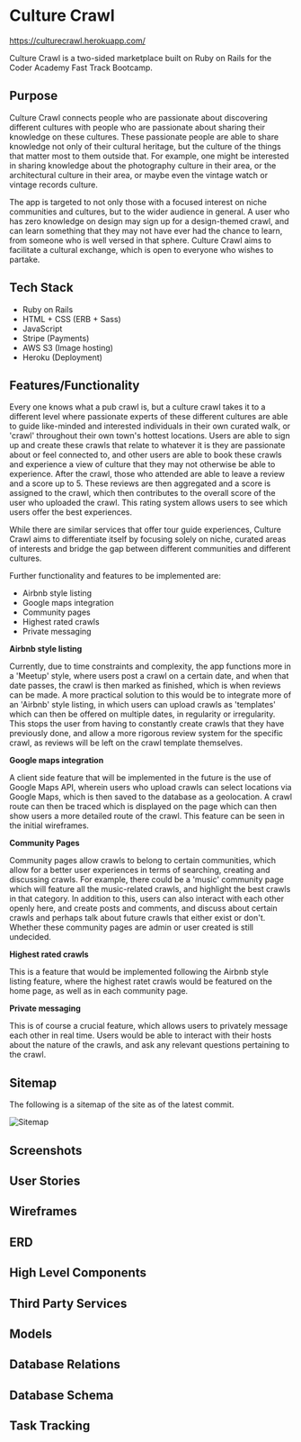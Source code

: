 # Culture Crawl

https://culturecrawl.herokuapp.com/

Culture Crawl is a two-sided marketplace built on Ruby on Rails for the Coder Academy Fast Track Bootcamp.

## Purpose

Culture Crawl connects people who are passionate about discovering different cultures with people who are passionate about sharing their knowledge on these cultures. These passionate people are able to share knowledge not only of their cultural heritage, but the culture of the things that matter most to them outside that. For example, one might be interested in sharing knowledge about the photography culture in their area, or the architectural culture in their area, or maybe even the vintage watch or vintage records culture.

The app is targeted to not only those with a focused interest on niche communities and cultures, but to the wider audience in general. A user who has zero knowledge on design may sign up for a design-themed crawl, and can learn something that they may not have ever had the chance to learn, from someone who is well versed in that sphere. Culture Crawl aims to facilitate a cultural exchange, which is open to everyone who wishes to partake.

## Tech Stack

- Ruby on Rails
- HTML + CSS (ERB + Sass)
- JavaScript
- Stripe (Payments)
- AWS S3 (Image hosting)
- Heroku (Deployment)

## Features/Functionality

Every one knows what a pub crawl is, but a culture crawl takes it to a different level where passionate experts of these different cultures are able to guide like-minded and interested individuals in their own curated walk, or 'crawl' throughout their own town's hottest locations. Users are able to sign up and create these crawls that relate to whatever it is they are passionate about or feel connected to, and other users are able to book these crawls and experience a view of culture that they may not otherwise be able to experience. After the crawl, those who attended are able to leave a review and a score up to 5. These reviews are then aggregated and a score is assigned to the crawl, which then contributes to the overall score of the user who uploaded the crawl. This rating system allows users to see which users offer the best experiences.

While there are similar services that offer tour guide experiences, Culture Crawl aims to differentiate itself by focusing solely on niche, curated areas of interests and bridge the gap between different communities and different cultures.

Further functionality and features to be implemented are:

- Airbnb style listing
- Google maps integration
- Community pages
- Highest rated crawls
- Private messaging

**Airbnb style listing**

Currently, due to time constraints and complexity, the app functions more in a 'Meetup' style, where users post a crawl on a certain date, and when that date passes, the crawl is then marked as finished, which is when reviews can be made. A more practical solution to this would be to integrate more of an 'Airbnb' style listing, in which users can upload crawls as 'templates' which can then be offered on multiple dates, in regularity or irregularity. This stops the user from having to constantly create crawls that they have previously done, and allow a more rigorous review system for the specific crawl, as reviews will be left on the crawl template themselves.

**Google maps integration**

A client side feature that will be implemented in the future is the use of Google Maps API, wherein users who upload crawls can select locations via Google Maps, which is then saved to the database as a geolocation. A crawl route can then be traced which is displayed on the page which can then show users a more detailed route of the crawl. This feature can be seen in the initial wireframes.

**Community Pages**

Community pages allow crawls to belong to certain communities, which allow for a better user experiences in terms of searching, creating and discussing crawls. For example, there could be a 'music' community page which will feature all the music-related crawls, and highlight the best crawls in that category. In addition to this, users can also interact with each other openly here, and create posts and comments, and discuss about certain crawls and perhaps talk about future crawls that either exist or don't. Whether these community pages are admin or user created is still undecided.

**Highest rated crawls**

This is a feature that would be implemented following the Airbnb style listing feature, where the highest ratet crawls would be featured on the home page, as well as in each community page.

**Private messaging**

This is of course a crucial feature, which allows users to privately message each other in real time. Users would be able to interact with their hosts about the nature of the crawls, and ask any relevant questions pertaining to the crawl.

## Sitemap

The following is a sitemap of the site as of the latest commit.

![Sitemap](../resources/sitemap.png)

## Screenshots

## User Stories

## Wireframes

## ERD

## High Level Components

## Third Party Services

## Models

## Database Relations

## Database Schema

## Task Tracking
